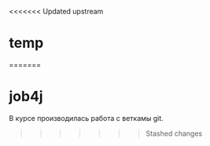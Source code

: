 <<<<<<< Updated upstream
# temp
=======
# job4j 
В курсе производилась работа с веткамы git.
>>>>>>> Stashed changes
